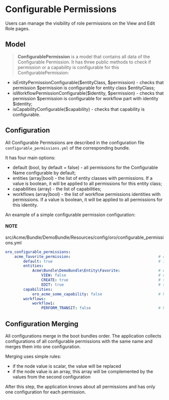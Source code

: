 <a id="backend-security-bundle-configurable-permissions"></a>

# Configurable Permissions

Users can manage the visibility of role permissions on the View and Edit Role pages.

## Model

> **ConfigurablePermission** is a model that contains all data of the Configurable Permission. It has three public methods to check if permission or a capability is configurable for this ConfigurablePermission:
- isEntityPermissionConfigurable($entityClass, $permission) - checks that permission $permission is configurable for entity class $entityClass;
- isWorkflowPermissionConfigurable($identity, $permission) - checks that permission $permission is configurable for workflow part with identity $identity;
- isCapabilityConfigurable($capability) - checks that capability is configurable.

## Configuration

All Configurable Permissions are described in the configuration file `configurable_permissions.yml` of the corresponding bundle.

It has four main options:

- default (bool, by default = false) - all permissions for the Configurable Name configurable by default;
- entities (array|bool) - the list of entity classes with permissions. If a value is boolean, it will be applied to all permissions for this entity class;
- capabilities (array) - the list of capabilities;
- workflows (array|bool) - the list of workflow permissions identities with permissions. If a value is boolean, it will be applied to all permissions for this identity.

An example of a simple configurable permission configuration:

#### NOTE
src/Acme/Bundle/DemoBundle/Resources/config/oro/configurable_permissions.yml
```yaml
oro_configurable_permissions:
    acme_favorite_permission:                                       # configurable permission name, will be used by filter
        default: true                                               # is all permissions for this `some_name` configurable by default
        entities:
            Acme\Bundle\DemoBundle\Entity\Favorite:                 # entity class
                VIEW: false                                         # deny permission `VIEW` for entity Favorites
                CREATE: true                                        # show permission `CREATE` for entity Favorites
                EDIT: true                                          # show permission `EDIT` for entity Favorites
        capabilities:
            oro_acme_some_capability: false                         # hide capability `oro_acme_some_capability` for `some_name`
        workflows:
            workflow1:
                PERFORM_TRANSIT: false                              # hide permission `PERFORM_TRANSIT` for workflow `workflow1`
```

## Configuration Merging

All configurations merge in the boot bundles order. The application collects configurations of all configurable permissions with the same name and merges them into one configuration.

Merging uses simple rules:

* if the node value is scalar, the value will be replaced
* if the node value is an array, this array will be complemented by the values from the second configuration

After this step, the application knows about all permissions and has only one configuration for each permission.
